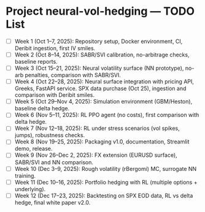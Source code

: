 # Project neural-vol-hedging — TODO List

- [ ] Week 1 (Oct 1–7, 2025): Repository setup, Docker environment, CI, Deribit ingestion, first IV smiles.  
- [ ] Week 2 (Oct 8–14, 2025): SABR/SVI calibration, no-arbitrage checks, baseline reports.  
- [ ] Week 3 (Oct 15–21, 2025): Neural volatility surface (NN prototype), no-arb penalties, comparison with SABR/SVI.  
- [ ] Week 4 (Oct 22–28, 2025): Neural surface integration with pricing API, Greeks, FastAPI service. SPX data purchase (Oct 25), ingestion and comparison with Deribit smiles.  
- [ ] Week 5 (Oct 29–Nov 4, 2025): Simulation environment (GBM/Heston), baseline delta hedge.  
- [ ] Week 6 (Nov 5–11, 2025): RL PPO agent (no costs), first comparison with delta hedge.  
- [ ] Week 7 (Nov 12–18, 2025): RL under stress scenarios (vol spikes, jumps), robustness checks.  
- [ ] Week 8 (Nov 19–25, 2025): Packaging v1.0, documentation, Streamlit demo, release.  
- [ ] Week 9 (Nov 26–Dec 2, 2025): FX extension (EURUSD surface), SABR/SVI and NN comparison.  
- [ ] Week 10 (Dec 3–9, 2025): Rough volatility (rBergomi) MC, surrogate NN training.  
- [ ] Week 11 (Dec 10–16, 2025): Portfolio hedging with RL (multiple options + underlying).  
- [ ] Week 12 (Dec 17–23, 2025): Backtesting on SPX EOD data, RL vs delta hedge, final white paper v2.0.  
